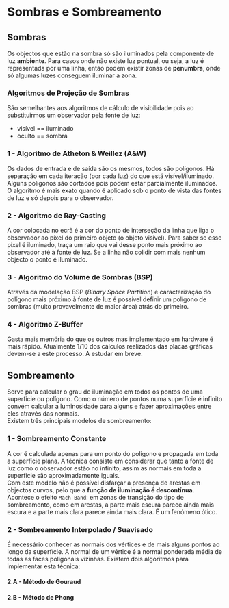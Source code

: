# Sombras e Sombreamento

## Sombras

Os objectos que estão na sombra só são iluminados pela componente de luz **ambiente**. Para casos onde não existe luz pontual, ou seja, a luz é representada por uma linha, então podem existir zonas de **penumbra**, onde só algumas luzes conseguem iluminar a zona.

### Algoritmos de Projeção de Sombras

São semelhantes aos algoritmos de cálculo de visibilidade pois ao substituirmos um observador pela fonte de luz:
- visível == iluminado
- oculto == sombra

### 1 - Algoritmo de Atheton & Weillez (A&W)

Os dados de entrada e de saída são os mesmos, todos são polígonos. Há separação em cada iteração (por cada luz) do que está visível/iluminado. Alguns polígonos são cortados pois podem estar parcialmente iluminados. <br>
O algoritmo é mais exato quando é aplicado sob o ponto de vista das fontes de luz e só depois para o observador.

### 2 - Algoritmo de Ray-Casting

A cor colocada no ecrã é a cor do ponto de interseção da linha que liga o observador ao píxel do primeiro objeto (o objeto visível). Para saber se esse píxel é iluminado, traça um raio que vai desse ponto mais próximo ao observador até à fonte de luz. Se a linha não colidir com mais nenhum objecto o ponto é iluminado.

### 3 - Algoritmo do Volume de Sombras (BSP)

Através da modelação BSP (*Binary Space Partition*) e caracterização do polígono mais próximo à fonte de luz é possível definir um polígono de sombras (muito provavelmente de maior área) atrás do primeiro.

### 4 - Algoritmo Z-Buffer

Gasta mais memória do que os outros mas implementado em hardware é mais rápido. Atualmente 1/10 dos cálculos realizados das placas gráficas devem-se a este processo. A estudar em breve.

## Sombreamento

Serve para calcular o grau de iluminação em todos os pontos de uma superfície ou polígono. Como o número de pontos numa superfície é infinito convém calcular a luminosidade para alguns e fazer aproximações entre eles através das normais. <br>
Existem três principais modelos de sombreamento:

### 1 - Sombreamento Constante

A cor é calculada apenas para um ponto do poligono e propagada em toda a superfície plana. A técnica consiste em considerar que tanto a fonte de luz como o observador estão no infinito, assim as normais em toda a superfície são aproximadamente iguais. <br>
Com este modelo não é possível disfarçar a presença de arestas em objectos curvos, pelo que a **função de iluminação é descontínua**. <br>
Acontece o efeito `Mach Band`: em zonas de transição do tipo de sombreamento, como em arestas, a parte mais escura parece ainda mais escura e a parte mais clara parece ainda mais clara. É um fenómeno ótico.

### 2 - Sombreamento Interpolado / Suavisado

É necessário conhecer as normais dos vértices e de mais alguns pontos ao longo da superfície. A normal de um vértice é a normal ponderada média de todas as faces poligonais vizinhas. Existem dois algoritmos para implementar esta técnica:

#### 2.A - Método de Gouraud

#### 2.B - Método de Phong